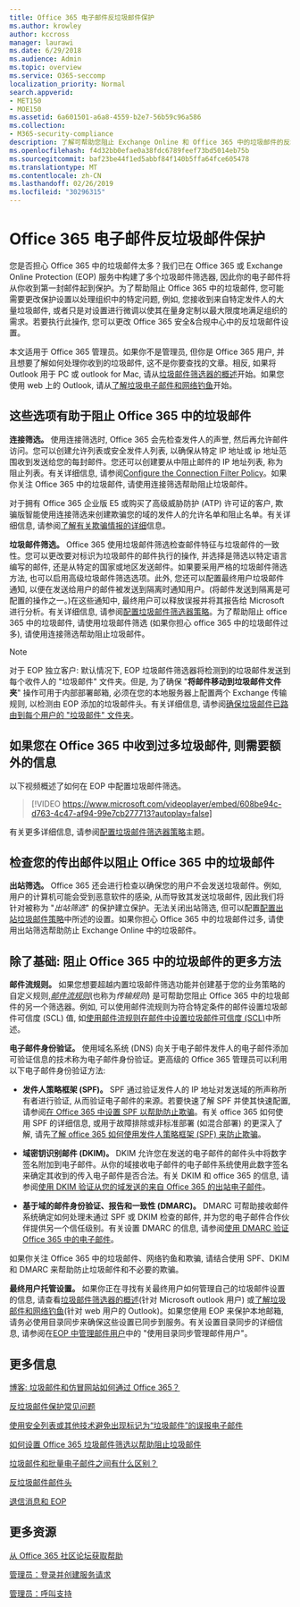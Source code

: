 ```yaml
---
title: Office 365 电子邮件反垃圾邮件保护
ms.author: krowley
author: kccross
manager: laurawi
ms.date: 6/29/2018
ms.audience: Admin
ms.topic: overview
ms.service: O365-seccomp
localization_priority: Normal
search.appverid:
- MET150
- MOE150
ms.assetid: 6a601501-a6a8-4559-b2e7-56b59c96a586
ms.collection:
- M365-security-compliance
description: 了解可帮助您阻止 Exchange Online 和 Office 365 中的垃圾邮件的反垃圾邮件设置和筛选器。在 Office 365 中获取过多垃圾邮件？您可以自定义垃圾邮件筛选器和反垃圾邮件策略设置。
ms.openlocfilehash: f4d32bb0efae0a38fdc6789feef73bd5014eb75b
ms.sourcegitcommit: baf23be44f1ed5abbf84f140b5ffa64fce605478
ms.translationtype: MT
ms.contentlocale: zh-CN
ms.lasthandoff: 02/26/2019
ms.locfileid: "30296315"
---
```

# <a name="office-365-email-anti-spam-protection"></a>Office 365 电子邮件反垃圾邮件保护

您是否担心 Office 365 中的垃圾邮件太多？我们已在 Office 365 或 Exchange Online Protection (EOP) 服务中构建了多个垃圾邮件筛选器, 因此你的电子邮件将从你收到第一封邮件起到保护。为了帮助阻止 Office 365 中的垃圾邮件, 您可能需要更改保护设置以处理组织中的特定问题, 例如, 您接收到来自特定发件人的大量垃圾邮件, 或者只是对设置进行微调以使其在量身定制以最大限度地满足组织的需求。若要执行此操作, 您可以更改 Office 365 安全&amp;合规中心中的反垃圾邮件设置。
  
本文适用于 Office 365 管理员。如果你不是管理员, 但你是 Office 365 用户, 并且想要了解如何处理你收到的垃圾邮件, 这不是你要查找的文章。相反, 如果将 Outlook 用于 PC 或 outlook for Mac, 请从[垃圾邮件筛选器的概述](https://support.office.com/article/5ae3ea8e-cf41-4fa0-b02a-3b96e21de089)开始。如果您使用 web 上的 Outlook, 请从[了解垃圾电子邮件和网络钓鱼](https://support.office.com/article/86c1d76f-4d5a-4967-9647-35665dc17c31)开始。
  
## <a name="these-options-help-you-prevent-spam-in-office-365"></a>这些选项有助于阻止 Office 365 中的垃圾邮件

 **连接筛选。** 使用连接筛选时, Office 365 会先检查发件人的声誉, 然后再允许邮件访问。您可以创建允许列表或安全发件人列表, 以确保从特定 IP 地址或 ip 地址范围收到发送给您的每封邮件。您还可以创建要从中阻止邮件的 IP 地址列表, 称为阻止列表。有关详细信息, 请参阅[Configure the Connection Filter Policy](https://technet.microsoft.com/library/jj200718%28v=exchg.150%29.aspx)。如果你关注 Office 365 中的垃圾邮件, 请使用连接筛选帮助阻止垃圾邮件。
  
对于拥有 Office 365 企业版 E5 或购买了高级威胁防护 (ATP) 许可证的客户, 欺骗版智能使用连接筛选来创建欺骗您的域的发件人的允许名单和阻止名单。有关详细信息, 请参阅[了解有关欺骗情报的详细](https://go.microsoft.com/fwlink/?LinkID=735009)信息。
  
 **垃圾邮件筛选。** Office 365 使用垃圾邮件筛选检查邮件特征与垃圾邮件的一致性。您可以更改要对标识为垃圾邮件的邮件执行的操作, 并选择是筛选以特定语言编写的邮件, 还是从特定的国家或地区发送邮件。如果要采用严格的垃圾邮件筛选方法, 也可以启用高级垃圾邮件筛选选项。此外, 您还可以配置最终用户垃圾邮件通知, 以便在发送给用户的邮件被发送到隔离时通知用户。(将邮件发送到隔离是可配置的操作之一。)在这些通知中, 最终用户可以释放误报并将其报告给 Microsoft 进行分析。有关详细信息, 请参阅[配置垃圾邮件筛选器策略](https://go.microsoft.com/fwlink/p/?LinkId=617147)。为了帮助阻止 office 365 中的垃圾邮件, 请使用垃圾邮件筛选 (如果你担心 office 365 中的垃圾邮件过多), 请使用连接筛选帮助阻止垃圾邮件。
  
> [!NOTE]
> 对于 EOP 独立客户: 默认情况下, EOP 垃圾邮件筛选器将检测到的垃圾邮件发送到每个收件人的 "垃圾邮件" 文件夹。但是, 为了确保 "**将邮件移动到垃圾邮件文件夹**" 操作可用于内部部署邮箱, 必须在您的本地服务器上配置两个 Exchange 传输规则, 以检测由 EOP 添加的垃圾邮件头。有关详细信息, 请参阅[确保垃圾邮件已路由到每个用户的 "垃圾邮件" 文件夹](https://technet.microsoft.com/library/jj837173%28v=exchg.150%29.aspx)。 
  
## <a name="extra-information-if-you-receive-too-much-spam-in-office-365"></a>如果您在 Office 365 中收到过多垃圾邮件, 则需要额外的信息

以下视频概述了如何在 EOP 中配置垃圾邮件筛选。
  
> [!VIDEO https://www.microsoft.com/videoplayer/embed/608be94c-d763-4c47-af94-99e7cb277713?autoplay=false]
  
有关更多详细信息, 请参阅[配置垃圾邮件筛选器策略](https://go.microsoft.com/fwlink/p/?LinkId=617147)主题。
  
## <a name="check-your-outgoing-messages-to-prevent-spam-in-office-365"></a>检查您的传出邮件以阻止 Office 365 中的垃圾邮件

 **出站筛选。** Office 365 还会进行检查以确保您的用户不会发送垃圾邮件。例如, 用户的计算机可能会受到恶意软件的感染, 从而导致其发送垃圾邮件, 因此我们将针对被称为 "*出站筛选*" 的保护建立保护。无法关闭出站筛选, 但可以配置[配置出站垃圾邮件策略](https://technet.microsoft.com/library/jj200737%28v=exchg.150%29.aspx)中所述的设置。如果你担心 Office 365 中的垃圾邮件过多, 请使用出站筛选帮助防止 Exchange Online 中的垃圾邮件。
  
## <a name="beyond-the-basics-more-ways-to-prevent-spam-in-office-365"></a>除了基础: 阻止 Office 365 中的垃圾邮件的更多方法

 **邮件流规则。** 如果您想要超越内置垃圾邮件筛选功能并创建基于您的业务策略的自定义规则,*[邮件流规则](https://technet.microsoft.com/library/jj919238%28v=exchg.150%29.aspx)*(也称为*传输规则*) 是可帮助您阻止 Office 365 中的垃圾邮件的另一个筛选器。例如, 可以使用邮件流规则为符合特定条件的邮件设置垃圾邮件可信度 (SCL) 值, 如[使用邮件流规则在邮件中设置垃圾邮件可信度 (SCL)](https://technet.microsoft.com/library/dn798345%28v=exchg.150%29.aspx)中所述。
  
 **电子邮件身份验证。** 使用域名系统 (DNS) 向关于电子邮件发件人的电子邮件添加可验证信息的技术称为电子邮件身份验证。更高级的 Office 365 管理员可以利用以下电子邮件身份验证方法:
  
- **发件人策略框架 (SPF)。** SPF 通过验证发件人的 IP 地址对发送域的所声称所有者进行验证, 从而验证电子邮件的来源。若要快速了解 SPF 并使其快速配置, 请参阅[在 Office 365 中设置 SPF 以帮助防止欺骗](https://technet.microsoft.com/library/dn789058%28v=exchg.150%29.aspx)。有关 office 365 如何使用 SPF 的详细信息, 或用于故障排除或非标准部署 (如混合部署) 的更深入了解, 请先[了解 office 365 如何使用发件人策略框架 (SPF) 来防止欺骗](https://technet.microsoft.com/library/mt712724%28v=exchg.150%29.aspx)。

- **域密钥识别邮件 (DKIM)。** DKIM 允许您在发送的电子邮件的邮件头中将数字签名附加到电子邮件。从你的域接收电子邮件的电子邮件系统使用此数字签名来确定其收到的传入电子邮件是否合法。有关 DKIM 和 office 365 的信息, 请参阅[使用 DKIM 验证从您的域发送的来自 Office 365 的出站电子邮件](https://technet.microsoft.com/library/mt695945%28v=exchg.150%29.aspx)。

- **基于域的邮件身份验证、报告和一致性 (DMARC)。** DMARC 可帮助接收邮件系统确定如何处理未通过 SPF 或 DKIM 检查的邮件, 并为您的电子邮件合作伙伴提供另一个信任级别。有关设置 DMARC 的信息, 请参阅[使用 DMARC 验证 Office 365 中的电子邮件](https://technet.microsoft.com/library/mt734386%28v=exchg.150%29.aspx)。

如果你关注 Office 365 中的垃圾邮件、网络钓鱼和欺骗, 请结合使用 SPF、DKIM 和 DMARC 来帮助防止垃圾邮件和不必要的欺骗。
  
 **最终用户托管设置。** 如果你正在寻找有关最终用户如何管理自己的垃圾邮件设置的信息, 请查看[垃圾邮件筛选器的概述](https://go.microsoft.com/fwlink/?LinkId=270065)(针对 Microsoft outlook 用户) 或[了解垃圾邮件和网络钓鱼](https://go.microsoft.com/fwlink/?LinkId=270068)(针对 web 用户的 Outlook)。如果您使用 EOP 来保护本地邮箱, 请务必使用目录同步来确保这些设置已同步到服务。有关设置目录同步的详细信息, 请参阅在[EOP 中管理邮件用户](https://technet.microsoft.com/library/dn636911%28v=exchg.150%29.aspx)中的 "使用目录同步管理邮件用户"。
  
## <a name="for-more-information"></a>更多信息

[博客: 垃圾邮件和仿冒网站如何通过 Office 365？](https://go.microsoft.com/fwlink/?LinkId=528179 )
  
[反垃圾邮件保护常见问题](https://technet.microsoft.com/library/jj937231%28v=exchg.150%29.aspx)
  
[使用安全列表或其他技术避免出现标记为“垃圾邮件”的误报电子邮件](prevent-email-from-being-marked-as-spam-0.md)
  
[如何设置 Office 365 垃圾邮件筛选以帮助阻止垃圾邮件](reduce-spam-email.md)
  
[垃圾邮件和批量电子邮件之间有什么区别？](https://technet.microsoft.com/library/dn720441%28v=exchg.150%29.aspx)
  
[反垃圾邮件邮件头](https://technet.microsoft.com/library/dn205071%28v=exchg.150%29.aspx)
  
[退信消息和 EOP](https://technet.microsoft.com/library/dn499795%28v=exchg.150%29.aspx)

## <a name="more-resources"></a>更多资源

[从 Office 365 社区论坛获取帮助](https://go.microsoft.com/fwlink/p/?LinkId=518605)
  
[管理员：登录并创建服务请求](https://go.microsoft.com/fwlink/p/?LinkId=519124)
  
[管理员：呼叫支持](https://go.microsoft.com/fwlink/p/?LinkID=518322)
